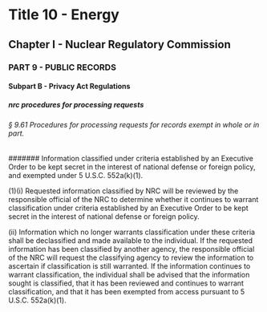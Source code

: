 
# Title 10 - Energy
## Chapter I - Nuclear Regulatory Commission
### PART 9 - PUBLIC RECORDS
#### Subpart B - Privacy Act Regulations
##### nrc procedures for processing requests
###### § 9.61 Procedures for processing requests for records exempt in whole or in part.
####### Information classified under criteria established by an Executive Order to be kept secret in the interest of national defense or foreign policy, and exempted under 5 U.S.C. 552a(k)(1).

(1)(i) Requested information classified by NRC will be reviewed by the responsible official of the NRC to determine whether it continues to warrant classification under criteria established by an Executive Order to be kept secret in the interest of national defense or foreign policy.

(ii) Information which no longer warrants classification under these criteria shall be declassified and made available to the individual. If the requested information has been classified by another agency, the responsible official of the NRC will request the classifying agency to review the information to ascertain if classification is still warranted. If the information continues to warrant classification, the individual shall be advised that the information sought is classified, that it has been reviewed and continues to warrant classification, and that it has been exempted from access pursuant to 5 U.S.C. 552a(k)(1).
